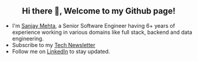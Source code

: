 
<!--
**zsanjay/zsanjay** is a ✨ _special_ ✨ repository because its `README.md` (this file) appears on your GitHub profile.

Here are some ideas to get you started:

- 🔭 I’m currently working on ...
- 🌱 I’m currently learning ...
- 👯 I’m looking to collaborate on ...
- 🤔 I’m looking for help with ...
- 💬 Ask me about ...
- 📫 How to reach me: ...
- 😄 Pronouns: ...
- ⚡ Fun fact: ...
-->


<h2 align="center">Hi there 👋, Welcome to my Github page!</h2>
<ul>
  <li>I'm <a href = "https://zsanjay.github.io/">Sanjay Mehta</a>, a Senior Software Engineer having 6+ years of experience working in various domains like full stack, backend and data engineering.</li>
  <li>Subscribe to my <a href = "https://sanjayofficial.substack.com/">Tech Newsletter</a></li>
  <li>Follow me on <a href="https://www.linkedin.com/in/sanjay-mehta-475280176/">LinkedIn</a> to stay updated.</li>
</ul>

